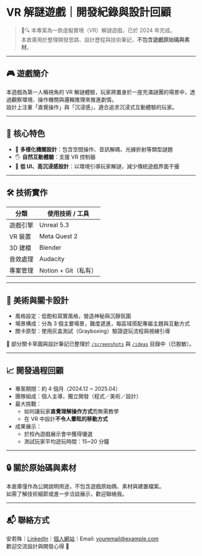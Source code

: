 # VR 解謎遊戲｜開發紀錄與設計回顧

> 🧠🔍 本專案為一款虛擬實境（VR）解謎遊戲，已於 2024 年完成。  
> 本倉庫用於整理開發思路、設計歷程與技術筆記，**不包含遊戲原始碼與素材**。

---

## 🎮 遊戲簡介

本遊戲為第一人稱視角的 VR 解謎體驗，玩家將置身於一座充滿謎團的場景中，透過觀察環境、操作機關與邏輯推理來推進劇情。  
設計上注重「直覺操作」與「沉浸感」，適合追求沉浸式互動體驗的玩家。

---

## 🧩 核心特色

- 🧠 **多樣化機關設計**：包含空間操作、音訊解碼、光線折射等類型謎題
- 🖐 **自然互動體驗**：支援 VR 控制器
- 🎨 **低 UI、高沉浸感設計**：以環境引導玩家解謎，減少傳統遊戲界面干擾

---

## 🛠️ 技術實作

| 分類         | 使用技術 / 工具           |
|--------------|----------------------------|
| 遊戲引擎     | Unreal 5.3      |
| VR 裝置      | Meta Quest 2                |
| 3D 建模      | Blender                     |
| 音效處理     | Audacity                     |
| 專案管理     | Notion + Git（私有）        |

---

## 🎨 美術與關卡設計

- 風格設定：低飽和寫實風格，營造神秘與沉靜氛圍  
- 場景構成：分為 3 個主要場景，難度遞進，每區域搭配專屬主題與互動方式  
- 關卡原型：使用灰盒測試（Grayboxing）驗證遊玩流程與視線引導

📁 部分關卡草圖與設計筆記已整理於 [`/screenshots`](./screenshots) 與 [`/ideas`](./ideas) 目錄中（已脫敏）。

---

## 📈 開發過程回顧

- 專案期間：約 4 個月（2024.12 ~ 2025.04）
- 團隊組成：個人主導，獨立開發（程式／美術／設計）
- 最大挑戰：
  - 如何讓玩家**直覺理解操作方式**而無需教學
  - 在 VR 中設計**不令人暈眩的移動方式**
- 成果展示：
  - 於校內遊戲展示會中獲得優選
  - 測試玩家平均遊玩時間：15~20 分鐘

---

## 🔒 關於原始碼與素材

本倉庫僅作為公開說明用途，不包含遊戲原始碼、素材與建置檔案。  
如需了解技術細節或進一步洽談展示，歡迎聯絡我。

---

## 📬 聯絡方式

安若殊｜[LinkedIn](#)｜[個人網站](#)｜Email: youremail@example.com  
歡迎交流設計與開發心得 🙌
